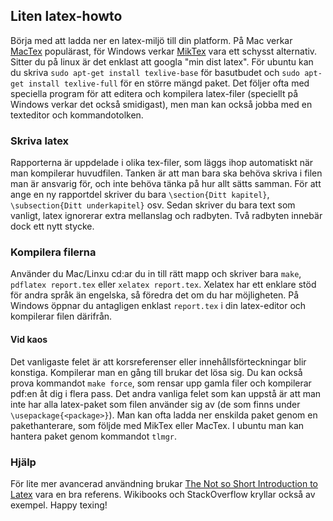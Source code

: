 ## Liten latex-howto

Börja med att ladda ner en latex-miljö till din platform. På Mac verkar [MacTex](http://tug.org/mactex/) populärast, för Windows verkar [MikTex](http://miktex.org/) vara ett schysst alternativ. Sitter du på linux är det enklast att googla "min dist latex". För ubuntu kan du skriva ```sudo apt-get install texlive-base``` för basutbudet och ```sudo apt-get install texlive-full``` för en större mängd paket. Det följer ofta med speciella program för att editera och kompilera latex-filer (speciellt på Windows verkar det också smidigast), men man kan också jobba med en texteditor och kommandotolken.

### Skriva latex
Rapporterna är uppdelade i olika tex-filer, som läggs ihop automatiskt när man kompilerar huvudfilen. Tanken är att man bara ska behöva skriva i filen man är ansvarig för, och inte behöva tänka på hur allt sätts samman. För att ange en ny rapportdel skriver du bara ```\section{Ditt kapitel}```, ```\subsection{Ditt underkapitel}``` osv. Sedan skriver du bara text som vanligt, latex ignorerar extra mellanslag och radbyten. Två radbyten innebär dock ett nytt stycke.

### Kompilera filerna

Använder du Mac/Linxu cd:ar du in till rätt mapp och skriver bara ```make```, ```pdflatex report.tex``` eller ```xelatex report.tex```. Xelatex har ett enklare stöd för andra språk än engelska, så föredra det om du har möjligheten. På Windows öppnar du antagligen enklast ```report.tex``` i din latex-editor och kompilerar filen därifrån.

#### Vid kaos

Det vanligaste felet är att korsreferenser eller innehållsförteckningar blir konstiga. Kompilerar man en gång till brukar det lösa sig. Du kan också prova kommandot ```make force```, som rensar upp gamla filer och kompilerar pdf:en åt dig i flera pass. Det andra vanliga felet som kan uppstå är att man inte har alla latex-paket som filen använder sig av (de som finns under ```\usepackage{<package>}```). Man kan ofta ladda ner enskilda paket genom en pakethanterare, som följde med MikTex eller MacTex. I ubuntu man kan hantera paket genom kommandot ```tlmgr```.

### Hjälp

För lite mer avancerad användning brukar [The Not so Short Introduction to Latex](http://tobi.oetiker.ch/lshort/lshort.pdf) vara en bra referens. Wikibooks och StackOverflow kryllar också av exempel. Happy texing!
